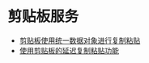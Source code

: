 # 剪贴板服务

- [剪贴板使用统一数据对象进行复制粘贴](pasteboard-adaptation-unified-data.md)
- [使用剪贴板的延迟复制粘贴功能](pasteboard-time-lapse-copy-and-paste.md)